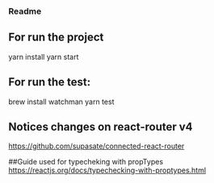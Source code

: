 ### Readme

## For run the project
yarn install
yarn start

## For run the test:
brew install watchman
yarn test

## Notices changes on react-router v4
https://github.com/supasate/connected-react-router

##Guide used for typecheking with propTypes
https://reactjs.org/docs/typechecking-with-proptypes.html